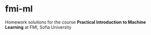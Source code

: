 # fmi-ml

Homework solutions for the course **Practical Introduction to Machine Learning** at FMI, Sofia University
